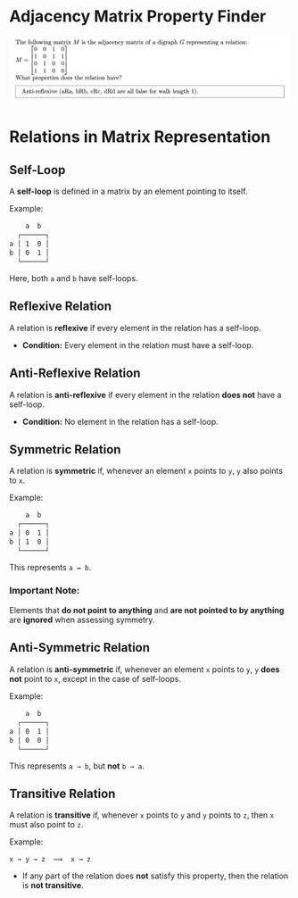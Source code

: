 # Adjacency Matrix Property Finder

![Example](image.png)

# Relations in Matrix Representation

## Self-Loop
A **self-loop** is defined in a matrix by an element pointing to itself.

Example:
```
    a  b
  ┌──────┐
a │ 1  0 │
b │ 0  1 │
  └──────┘
```
Here, both `a` and `b` have self-loops.

## Reflexive Relation
A relation is **reflexive** if every element in the relation has a self-loop.

- **Condition:** Every element in the relation must have a self-loop.

## Anti-Reflexive Relation
A relation is **anti-reflexive** if every element in the relation **does not** have a self-loop.

- **Condition:** No element in the relation has a self-loop.

## Symmetric Relation
A relation is **symmetric** if, whenever an element `x` points to `y`, `y` also points to `x`.

Example:
```
    a  b
  ┌──────┐
a │ 0  1 │
b │ 1  0 │
  └──────┘
```
This represents `a ↔ b`.

### Important Note:
Elements that **do not point to anything** and **are not pointed to by anything** are **ignored** when assessing symmetry.

## Anti-Symmetric Relation
A relation is **anti-symmetric** if, whenever an element `x` points to `y`, `y` **does not** point to `x`, except in the case of self-loops.

Example:
```
    a  b
  ┌──────┐
a │ 0  1 │
b │ 0  0 │
  └──────┘
```
This represents `a → b`, but **not** `b → a`.

## Transitive Relation
A relation is **transitive** if, whenever `x` points to `y` and `y` points to `z`, then `x` must also point to `z`.

Example:
```
x → y → z  ⟹  x → z
```
- If any part of the relation does **not** satisfy this property, then the relation is **not transitive**.

